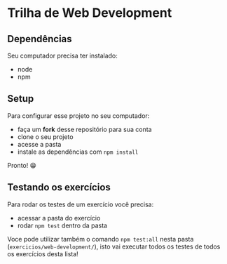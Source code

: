 # Trilha de Web Development

## Dependências

Seu computador precisa ter instalado:

- node
- npm

## Setup

Para configurar esse projeto no seu computador:

- faça um **fork** desse repositório para sua conta
- clone o seu projeto
- acesse a pasta
- instale as dependências com `npm install`

Pronto! 😁

## Testando os exercícios

Para rodar os testes de um exercício você precisa:

- acessar a pasta do exercício
- rodar `npm test` dentro da pasta

Voce pode utilizar também o comando `npm test:all` nesta pasta (`exercicios/web-development/`), isto vai executar todos os testes de todos os exercícios desta lista!
